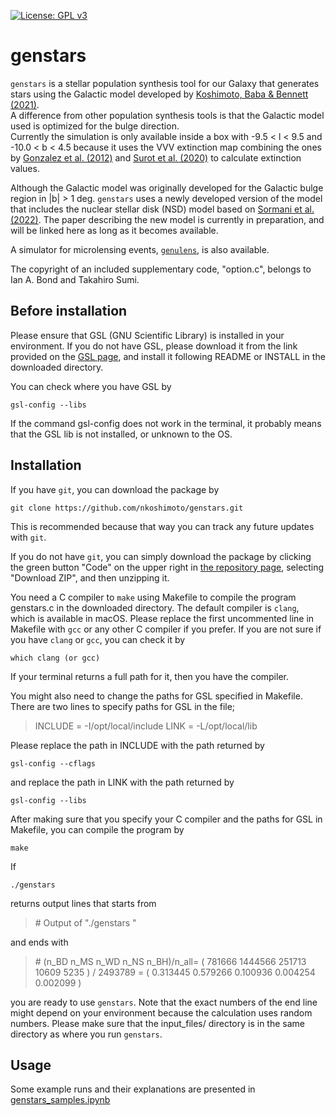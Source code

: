 [![License: GPL v3](https://img.shields.io/badge/License-GPL%20v3-yellow.svg)](http://www.gnu.org/licenses/gpl-3.0)



# genstars
`genstars` is a stellar population synthesis tool for our Galaxy that generates stars using the Galactic model developed by [Koshimoto, Baba & Bennett (2021)](https://ui.adsabs.harvard.edu/abs/2021ApJ...917...78K/abstract).  
A difference from other population synthesis tools is that the Galactic model used is optimized for the bulge direction.  
Currently the simulation is only available inside a box with -9.5 < l < 9.5 and -10.0 < b < 4.5 because it uses the VVV extinction map combining the ones by [Gonzalez et al. (2012)](https://ui.adsabs.harvard.edu/abs/2012A%26A...543A..13G/abstract) and [Surot et al. (2020)](https://ui.adsabs.harvard.edu/abs/2020A%26A...644A.140S/abstract) to calculate extinction values. 

Although the Galactic model was originally developed for the Galactic bulge region in |b| > 1 deg. `genstars` uses a newly developed version of the model that includes the nuclear stellar disk (NSD) model based on [Sormani et al. (2022)](https://ui.adsabs.harvard.edu/abs/2022MNRAS.512.1857S/abstract).
The paper describing the new model is currently in preparation, and will be linked here as long as it becomes available.  

A simulator for microlensing events, [`genulens`](https://github.com/nkoshimoto/genulens), is also available.

The copyright of an included supplementary code, "option.c", belongs to Ian A. Bond and Takahiro Sumi.


## Before installation
Please ensure that GSL (GNU Scientific Library) is installed in your environment.
If you do not have GSL, please download it from the link provided on the [GSL page](https://www.gnu.org/software/gsl/), and install it following README or INSTALL in the downloaded directory.

You can check where you have GSL by
```
gsl-config --libs
```
If the command gsl-config does not work in the terminal, it probably means that the GSL lib is not installed, or unknown to the OS.


## Installation
If you have `git`, you can download the package by
``` 
git clone https://github.com/nkoshimoto/genstars.git
```
This is recommended because that way you can track any future updates with `git`.

If you do not have `git`, you can simply download the package by clicking the green button "Code" on the upper right in [the repository page](https://github.com/nkoshimoto/genstars), selecting "Download ZIP", and then unzipping it.

You need a C compiler to `make` using Makefile to compile the program genstars.c in the downloaded directory.
The default compiler is `clang`, which is available in macOS.
Please replace the first uncommented line in Makefile with `gcc` or any other C compiler if you prefer.
If you are not sure if you have `clang` or `gcc`, you can check it by
```
which clang (or gcc)
```
If your terminal returns a full path for it, then you have the compiler. 

You might also need to change the paths for GSL specified in Makefile.
There are two lines to specify paths for GSL in the file;
> INCLUDE = -I/opt/local/include
> LINK = -L/opt/local/lib

Please replace the path in INCLUDE with the path returned by
```
gsl-config --cflags
```
and replace the path in LINK with the path returned by
``` 
gsl-config --libs 
```



After making sure that you specify your C compiler and the paths for GSL in Makefile, you can compile the program by
```
make
```

If
```
./genstars
```
returns output lines that starts from
> \#   Output of "./genstars "

and ends with
> \# (n\_BD n\_MS n\_WD n\_NS n\_BH)/n\_all= ( 781666 1444566 251713  10609   5235 ) / 2493789 = ( 0.313445 0.579266 0.100936 0.004254 0.002099 )


you are ready to use `genstars`. Note that the exact numbers of the end line might depend on your environment because the calculation uses random numbers.
Please make sure that the input\_files/ directory is in the same directory as where you run `genstars`.


## Usage

Some example runs and their explanations are presented in [genstars\_samples.ipynb](https://github.com/nkoshimoto/genstars/blob/main/genstars_samples.ipynb)

